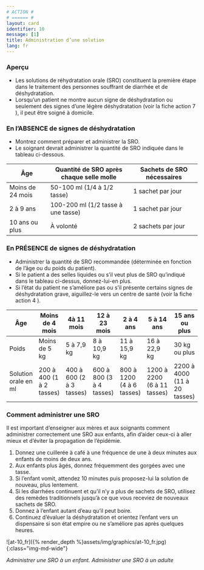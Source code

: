 ```yaml
---
# ACTION #
# ====== #
layout: card
identifier: 10
message: [1]
title: Administration d’une solution
lang: fr
---
```


### Aperçu

- Les solutions de réhydratation orale (SRO) constituent la première étape dans le traitement des personnes souffrant de diarrhée et de déshydratation.
- Lorsqu’un patient ne montre aucun signe de déshydratation ou seulement des signes d’une légère déshydratation (voir la fiche action 7 <a class="crosslink" href="{% render_depth %}{% render_link action|7 %}"><i class="fas fa-external-link-alt" aria-hidden="true"></i></a>), il peut être soigné à domicile.

### En l’ABSENCE de signes de déshydratation

- Montrez comment préparer et administrer la SRO.
- Le soignant devrait administrer la quantité de SRO indiquée dans le tableau ci-dessous.

| Âge |	Quantité de SRO après chaque selle molle | Sachets de SRO nécessaires |
|---|---|---|
| Moins de 24 mois | 50-100 ml (1/4 à 1/2 tasse) | 1 sachet par jour |
| 2 à 9 ans | 100-200 ml (1/2 tasse à une tasse) | 1 sachet par jour |
| 10 ans ou plus | À volonté | 2 sachets par jour |

### En PRÉSENCE de signes de déshydratation

- Administrer la quantité de SRO recommandée (déterminée en fonction de l’âge ou du poids du patient).
- Si le patient a des selles liquides ou s’il veut plus de SRO qu’indiqué dans le tableau ci-dessus, donnez-lui-en plus.
- Si l’état du patient ne s’améliore pas ou s’il présente certains signes de déshydratation grave, aiguillez-le vers un centre de santé (voir la fiche action 4 <a class="crosslink" href="{% render_depth %}{% render_link action|4 %}"><i class="fas fa-external-link-alt" aria-hidden="true"></i></a>).

| Âge | Moins de 4 mois | 4à 11 mois | 12 à 23 mois | 2 à 4 ans | 5 à 14 ans | 15 ans ou plus |
|---|---|---|---|---|---|---|
| Poids | Moins de 5 kg | 5 à 7,9 kg | 8 à 10,9 kg | 11 à 15,9 kg | 16 à 22,9 kg | 30 kg ou plus |
| Solution orale en ml | 200 à 400 (1 à 2 tasses) | 400 à 600 (2 à 3 tasses) | 600 à 800 (3 à 4 tasses) | 800 à 1200 (4 à 6 tasses) | 1200 à 2200 (6 à 11 tasses) | 2200 à 4000 (11 à 20 tasses) |

### Comment administrer une SRO

Il est important d’enseigner aux mères et aux soignants comment administrer correctement une SRO aux enfants, afin d’aider ceux-ci à aller mieux et d’éviter la propagation de l’épidémie.
1. Donnez une cuillerée à café à une fréquence de une à deux minutes aux enfants de moins de deux ans.
2. Aux enfants plus âgés, donnez fréquemment des gorgées avec une tasse.
3. Si l’enfant vomit, attendez 10 minutes puis proposez-lui la solution de nouveau, plus lentement.
4. Si les diarrhées continuent et qu’il n’y a plus de sachets de SRO, utilisez des remèdes traditionnels jusqu’à ce que vous receviez de nouveaux sachets de SRO.
5. Donnez à l’enfant autant d’eau qu’il peut boire.
6. Continuez d’évaluer la déshydratation et orientez l’enfant vers un dispensaire si son état empire ou ne s’améliore pas après quelques heures.

![at-10_fr]({% render_depth %}assets/img/graphics/at-10_fr.jpg){:class="img-md-wide"}

*Administrer une SRO à un enfant. Administrer une SRO à un adulte*
